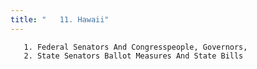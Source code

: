 ```yaml
---
title: "   11. Hawaii"
---
```



       1. Federal Senators And Congresspeople, Governors,
       2. State Senators Ballot Measures And State Bills
